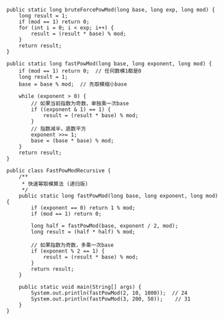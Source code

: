     public static long bruteForcePowMod(long base, long exp, long mod) {
        long result = 1;
        if (mod == 1) return 0;
        for (int i = 0; i < exp; i++) {
            result = (result * base) % mod;
        }
        return result;
    }

    public static long fastPowMod(long base, long exponent, long mod) {
        if (mod == 1) return 0;  // 任何数模1都是0
        long result = 1;
        base = base % mod;  // 先取模缩小base

        while (exponent > 0) {
            // 如果当前指数为奇数，单独乘一次base
            if ((exponent & 1) == 1) {
                result = (result * base) % mod;
            }
            // 指数减半，底数平方
            exponent >>= 1;
            base = (base * base) % mod;
        }
        return result;
    }

    public class FastPowModRecursive {
        /**
         * 快速幂取模算法 (递归版)
         */
        public static long fastPowMod(long base, long exponent, long mod) {
            if (exponent == 0) return 1 % mod;
            if (mod == 1) return 0;

            long half = fastPowMod(base, exponent / 2, mod);
            long result = (half * half) % mod;

            // 如果指数为奇数，多乘一次base
            if (exponent % 2 == 1) {
                result = (result * base) % mod;
            }
            return result;
        }

        public static void main(String[] args) {
            System.out.println(fastPowMod(2, 10, 1000));  // 24
            System.out.println(fastPowMod(3, 200, 50));    // 31
        }
    }
